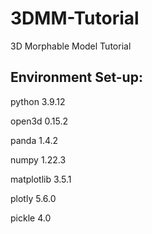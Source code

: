 # 3DMM-Tutorial
3D Morphable Model Tutorial

## Environment Set-up:

python 3.9.12

open3d 0.15.2

panda 1.4.2

numpy 1.22.3

matplotlib 3.5.1

plotly 5.6.0

pickle 4.0

